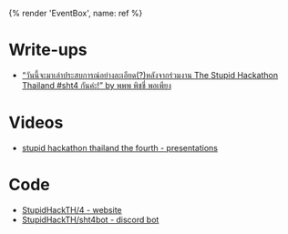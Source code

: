 {% render 'EventBox', name: ref %}

# Write-ups

- [“วันนี้จะมาเล่าประสบการณ์อย่างละเอียด(?)หลังจากร่วมงาน The Stupid Hackathon Thailand #sht4 กันค่ะ!” by พพพ พิชชี่ พอเพียง](https://web.facebook.com/pichyapa.khanapattanawong.3/posts/555634921982030)

# Videos

- [stupid hackathon thailand the fourth - presentations](https://www.youtube.com/watch?v=IC802Xdd5mg)

# Code

- [StupidHackTH/4 - website](https://github.com/StupidHackTH/4)
- [StupidHackTH/sht4bot - discord bot](https://github.com/StupidHackTH/sht4bot)